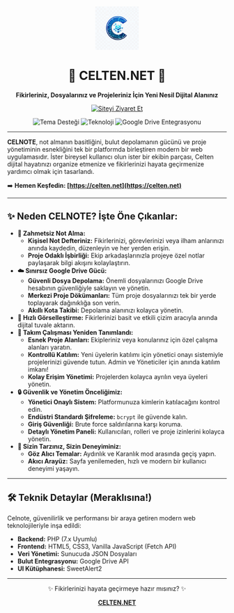 <div align="center">
  <img src="1761285362028.jpg" alt="Celten Logo" width="100"/> 
  <h1>🚀 CELTEN.NET 🚀</h1>
  <p><strong>Fikirleriniz, Dosyalarınız ve Projeleriniz İçin Yeni Nesil Dijital Alanınız</strong></p>
  <p>
    <a href="https://celten.net" target="_blank">
      <img src="https://img.shields.io/badge/Siteyi%20Ziyaret%20Et-celten.net-blueviolet?style=for-the-badge&logo=Cloudflare" alt="Siteyi Ziyaret Et"/>
    </a>
  </p>
  <p>
    <img src="https://img.shields.io/badge/Tema-Aydınlık%20%26%20Karanlık-informational?style=flat-square" alt="Tema Desteği"/> 
    <img src="https://img.shields.io/badge/Teknoloji-PHP%20%26%20JS-yellowgreen?style=flat-square" alt="Teknoloji"/> 
    <img src="https://img.shields.io/badge/Depolama-Google%20Drive-blue?style=flat-square&logo=GoogleDrive" alt="Google Drive Entegrasyonu"/>
  </p>
</div>

---

**CELNOTE**, not almanın basitliğini, bulut depolamanın gücünü ve proje yönetiminin esnekliğini tek bir platformda birleştiren modern bir web uygulamasıdır. İster bireysel kullanıcı olun ister bir ekibin parçası, Celten dijital hayatınızı organize etmenize ve fikirlerinizi hayata geçirmenize yardımcı olmak için tasarlandı.

➡️ **Hemen Keşfedin: [https://celten.net](https://celten.net)**

---

## ✨ Neden CELNOTE? İşte Öne Çıkanlar:

* **🧠 Zahmetsiz Not Alma:**
    * **Kişisel Not Defteriniz:** Fikirlerinizi, görevlerinizi veya ilham anlarınızı anında kaydedin, düzenleyin ve her yerden erişin.
    * **Proje Odaklı İşbirliği:** Ekip arkadaşlarınızla projeye özel notlar paylaşarak bilgi akışını kolaylaştırın.
* **☁️ Sınırsız Google Drive Gücü:**
    * **Güvenli Dosya Depolama:** Önemli dosyalarınızı Google Drive hesabının güvenliğiyle saklayın ve yönetin.
    * **Merkezi Proje Dökümanları:** Tüm proje dosyalarınızı tek bir yerde toplayarak dağınıklığa son verin.
    * **Akıllı Kota Takibi:** Depolama alanınızı kolayca yönetin.
* **🎨 Hızlı Görselleştirme:** Fikirlerinizi basit ve etkili çizim aracıyla anında dijital tuvale aktarın.
* **🤝 Takım Çalışması Yeniden Tanımlandı:**
    * **Esnek Proje Alanları:** Ekipleriniz veya konularınız için özel çalışma alanları yaratın.
    * **Kontrollü Katılım:** Yeni üyelerin katılımı için yönetici onayı sistemiyle projelerinizi güvende tutun. Admin ve Yöneticiler için anında katılım imkanı!
    * **Kolay Erişim Yönetimi:** Projelerden kolayca ayrılın veya üyeleri yönetin.
* **🔒 Güvenlik ve Yönetim Önceliğimiz:**
    * **Yönetici Onaylı Sistem:** Platformunuza kimlerin katılacağını kontrol edin.
    * **Endüstri Standardı Şifreleme:** `bcrypt` ile güvende kalın.
    * **Giriş Güvenliği:** Brute force saldırılarına karşı koruma.
    * **Detaylı Yönetim Paneli:** Kullanıcıları, rolleri ve proje izinlerini kolayca yönetin.
* **🎨 Sizin Tarzınız, Sizin Deneyiminiz:**
    * **Göz Alıcı Temalar:** Aydınlık ve Karanlık mod arasında geçiş yapın.
    * **Akıcı Arayüz:** Sayfa yenilemeden, hızlı ve modern bir kullanıcı deneyimi yaşayın.

---

## 🛠️ Teknik Detaylar (Meraklısına!)

Celnote, güvenilirlik ve performansı bir araya getiren modern web teknolojileriyle inşa edildi:

* **Backend:** PHP (7.x Uyumlu)
* **Frontend:** HTML5, CSS3, Vanilla JavaScript (Fetch API)
* **Veri Yönetimi:** Sunucuda JSON Dosyaları
* **Bulut Entegrasyonu:** Google Drive API
* **UI Kütüphanesi:** SweetAlert2

---

<div align="center">
  <p>✨ Fikirlerinizi hayata geçirmeye hazır mısınız? ✨</p>
  <p><strong><a href="https://celten.net" target="_blank">CELTEN.NET</a></strong></p>
</div>
